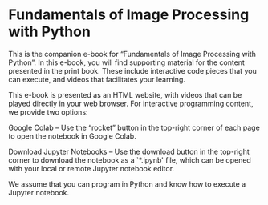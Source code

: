 # Fundamentals of Image Processing with Python

This is the companion e-book for “Fundamentals of Image Processing with Python”. In this e-book, you will find supporting material for the content presented in the print book. These include interactive code pieces that you can execute, and videos that facilitates your learning.

This e-book is presented as an HTML website, with videos that can be played directly in your web browser. For interactive programming content, we provide two options:

Google Colab – Use the “rocket” button in the top-right corner of each page to open the notebook in Google Colab.

Download Jupyter Notebooks – Use the download button in the top-right corner to download the notebook as a `*.ipynb' file, which can be opened with your local or remote Jupyter notebook editor.

We assume that you can program in Python and know how to execute a Jupyter notebook.

```{tableofcontents}
```
